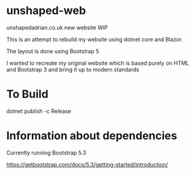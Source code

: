 # unshaped-web
unshapedadrian.co.uk new website WIP

This is an attempt to rebuild my website using dotnet core and Blazor.

The layout is done using Bootstrap 5

I wanted to recreate my original website which is based purely on HTML and Bootstrap 3 and bring it up to modern standards

# To Build

dotnet publish -c Release

# Information about dependencies

Currently running Bootstrap 5.3

https://getbootstrap.com/docs/5.3/getting-started/introduction/
